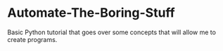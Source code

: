 # Automate-The-Boring-Stuff
Basic Python tutorial that goes over some concepts that will allow me to create programs.
